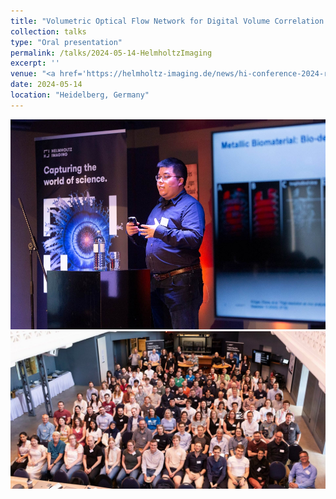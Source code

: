 ```yaml
---
title: "Volumetric Optical Flow Network for Digital Volume Correlation of Synchrotron Radiation-based Micro-CT Images of Bone-Implant Interfaces"
collection: talks
type: "Oral presentation"
permalink: /talks/2024-05-14-HelmholtzImaging
excerpt: ''
venue: "<a href='https://helmholtz-imaging.de/news/hi-conference-2024-recap/'>Helmholtz Imaging Conference</a>"
date: 2024-05-14
location: "Heidelberg, Germany"
---
```


<picture>
  <img src="/images/talks/2024-05-14-HIC_1.jpg" width="600">
  <img src="/images/talks/2024-05-14-HIC_2.jpg" width="600">
</picture>
